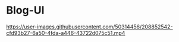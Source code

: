 # Blog-UI



https://user-images.githubusercontent.com/50314456/208852542-cfd93b27-6a50-4fda-a446-43722d075c51.mp4

